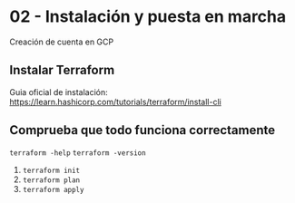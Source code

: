 # 02 - Instalación y puesta en marcha
Creación de cuenta en GCP






## Instalar Terraform

Guia oficial de instalación: https://learn.hashicorp.com/tutorials/terraform/install-cli




## Comprueba que todo funciona correctamente
`terraform -help`
`terraform -version`

1) `terraform init`
2) `terraform plan`
3) `terraform apply`